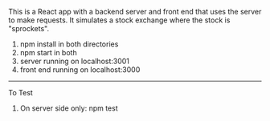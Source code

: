 This is a React app with a backend server and front end that uses the server to make requests. It simulates a stock exchange where the stock is "sprockets".

1. npm install in both directories
2. npm start in both
3. server running on localhost:3001
4. front end running on localhost:3000

------------------------------------
To Test
1. On server side only: npm test
